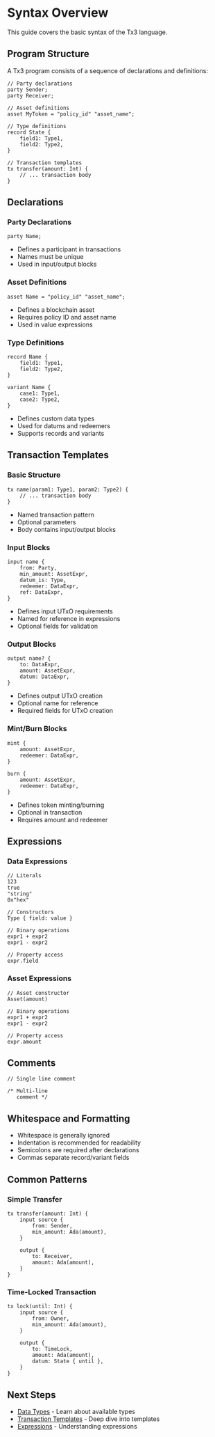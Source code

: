 # Syntax Overview

This guide covers the basic syntax of the Tx3 language.

## Program Structure

A Tx3 program consists of a sequence of declarations and definitions:

```tx3
// Party declarations
party Sender;
party Receiver;

// Asset definitions
asset MyToken = "policy_id" "asset_name";

// Type definitions
record State {
    field1: Type1,
    field2: Type2,
}

// Transaction templates
tx transfer(amount: Int) {
    // ... transaction body
}
```

## Declarations

### Party Declarations
```tx3
party Name;
```
- Defines a participant in transactions
- Names must be unique
- Used in input/output blocks

### Asset Definitions
```tx3
asset Name = "policy_id" "asset_name";
```
- Defines a blockchain asset
- Requires policy ID and asset name
- Used in value expressions

### Type Definitions
```tx3
record Name {
    field1: Type1,
    field2: Type2,
}

variant Name {
    case1: Type1,
    case2: Type2,
}
```
- Defines custom data types
- Used for datums and redeemers
- Supports records and variants

## Transaction Templates

### Basic Structure
```tx3
tx name(param1: Type1, param2: Type2) {
    // ... transaction body
}
```
- Named transaction pattern
- Optional parameters
- Body contains input/output blocks

### Input Blocks
```tx3
input name {
    from: Party,
    min_amount: AssetExpr,
    datum_is: Type,
    redeemer: DataExpr,
    ref: DataExpr,
}
```
- Defines input UTxO requirements
- Named for reference in expressions
- Optional fields for validation

### Output Blocks
```tx3
output name? {
    to: DataExpr,
    amount: AssetExpr,
    datum: DataExpr,
}
```
- Defines output UTxO creation
- Optional name for reference
- Required fields for UTxO creation

### Mint/Burn Blocks
```tx3
mint {
    amount: AssetExpr,
    redeemer: DataExpr,
}

burn {
    amount: AssetExpr,
    redeemer: DataExpr,
}
```
- Defines token minting/burning
- Optional in transaction
- Requires amount and redeemer

## Expressions

### Data Expressions
```tx3
// Literals
123
true
"string"
0x"hex"

// Constructors
Type { field: value }

// Binary operations
expr1 + expr2
expr1 - expr2

// Property access
expr.field
```

### Asset Expressions
```tx3
// Asset constructor
Asset(amount)

// Binary operations
expr1 + expr2
expr1 - expr2

// Property access
expr.amount
```

## Comments

```tx3
// Single line comment

/* Multi-line
   comment */
```

## Whitespace and Formatting

- Whitespace is generally ignored
- Indentation is recommended for readability
- Semicolons are required after declarations
- Commas separate record/variant fields

## Common Patterns

### Simple Transfer
```tx3
tx transfer(amount: Int) {
    input source {
        from: Sender,
        min_amount: Ada(amount),
    }
    
    output {
        to: Receiver,
        amount: Ada(amount),
    }
}
```

### Time-Locked Transaction
```tx3
tx lock(until: Int) {
    input source {
        from: Owner,
        min_amount: Ada(amount),
    }
    
    output {
        to: TimeLock,
        amount: Ada(amount),
        datum: State { until },
    }
}
```

## Next Steps

- [Data Types](types.md) - Learn about available types
- [Transaction Templates](templates.md) - Deep dive into templates
- [Expressions](expressions.md) - Understanding expressions 
